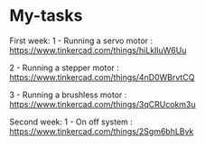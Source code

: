 # My-tasks


First week:
1 - Running a servo motor : 
https://www.tinkercad.com/things/hiLkIluW6Uu

2 - Running a stepper motor :
https://www.tinkercad.com/things/4nD0WBrvtCQ

3 - Running a brushless motor :
https://www.tinkercad.com/things/3qCRUcokm3u

Second week:
1 - On off system :
https://www.tinkercad.com/things/2Sgm6bhLBvk
